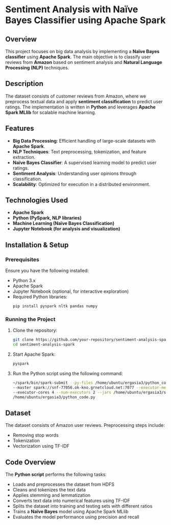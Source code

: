 # Sentiment Analysis with Naïve Bayes Classifier using Apache Spark

##  Overview

This project focuses on big data analysis by implementing a **Naïve Bayes classifier** using **Apache Spark**. The main objective is to classify user reviews from **Amazon** based on sentiment analysis and **Natural Language Processing (NLP)** techniques.

##  Description

The dataset consists of customer reviews from Amazon, where we preprocess textual data and apply **sentiment classification** to predict user ratings. The implementation is written in **Python** and leverages **Apache Spark MLlib** for scalable machine learning.

##  Features

- **Big Data Processing**: Efficient handling of large-scale datasets with **Apache Spark**.
- **NLP Techniques**: Text preprocessing, tokenization, and feature extraction.
- **Naïve Bayes Classifier**: A supervised learning model to predict user ratings.
- **Sentiment Analysis**: Understanding user opinions through classification.
- **Scalability**: Optimized for execution in a distributed environment.

##  Technologies Used

- **Apache Spark**
- **Python (PySpark, NLP libraries)**
- **Machine Learning (Naïve Bayes Classification)**
- **Jupyter Notebook (for analysis and visualization)**

##  Installation & Setup

### Prerequisites

Ensure you have the following installed:

- Python 3.x
- Apache Spark
- Jupyter Notebook (optional, for interactive exploration)
- Required Python libraries:
  ```sh
  pip install pyspark nltk pandas numpy
  ```

### Running the Project

1. Clone the repository:
   ```sh
   git clone https://github.com/your-repository/sentiment-analysis-spark.git
   cd sentiment-analysis-spark
   ```
2. Start Apache Spark:
   ```sh
   pyspark
   ```
3. Run the Python script using the following command:
   ```sh
   ~/spark/bin/spark-submit --py-files /home/ubuntu/ergasia3/python_code.py --conf "spark.local.dir=/storage" \ 
   --master spark://snf-77056.ok-kno.grnetcloud.net:7077 --executor-memory 8G --driver-memory 4G \ 
   --executor-cores 4 --num-executors 2 --jars /home/ubuntu/ergasia3/spark-nlp_2.12-5.5.2.jar,/home/ubuntu/ergasia3/aws-java-sdk-bundle-1.11.1026.jar \ 
   /home/ubuntu/ergasia3/python_code.py
   ```

##  Dataset

The dataset consists of Amazon user reviews. Preprocessing steps include:

- Removing stop words
- Tokenization
- Vectorization using TF-IDF

##  Code Overview

The **Python script** performs the following tasks:
- Loads and preprocesses the dataset from HDFS
- Cleans and tokenizes the text data
- Applies stemming and lemmatization
- Converts text data into numerical features using TF-IDF
- Splits the dataset into training and testing sets with different ratios
- Trains a **Naïve Bayes** model using Apache Spark MLlib
- Evaluates the model performance using precision and recall


